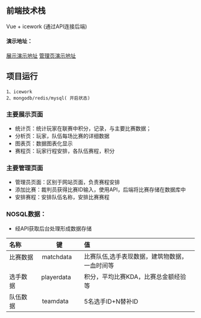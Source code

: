 ## 前端技术栈

Vue + icework (通过API连接后端)
#### 演示地址：

 [展示演示地址](https://hopnetworks.github.io/WebForShow-Dota2-Legue/dist/)
  [管理页演示地址]( https://hopnetworks.github.io/WebForShow-Dota2-Legue/dist/#/insertMatch)

## 项目运行

```
1、icework
2、mongodb/redis/mysql( 开启状态)

```
### 主要展示页面

- 统计页：统计玩家在联赛中积分，记录，与主要比赛数据；
- 分析页：玩家，队伍每场比赛的详细数据
- 图表页：数据图表化显示
- 赛程页：玩家行程安排，各队伍赛程，积分

### 主要管理页面
- 管理员页面：区别于网站页面，负责赛程安排
- 添加比赛：裁判员获得比赛ID输入，使用API，后端将比赛存储在数据库中
- 安排赛程：安排队伍名称，安排比赛赛程
### NOSQL数据：
- 经API获取后台处理形成数据存储

|名称 |键|值|
|:-----|:-------:|:-----|
|比赛数据      |matchdata      |比赛队伍,选手表现数据，建筑物数据，一血时间等 
|选手数据     |playerdata       |积分，平均比赛KDA，比赛总金额经验等 
|队伍数据     |teamdata      |5名选手ID+N替补ID 